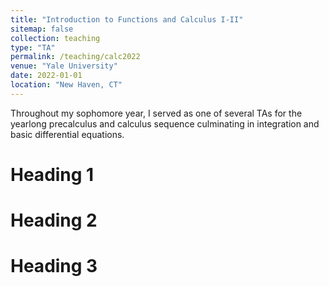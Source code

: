 ```yaml
---
title: "Introduction to Functions and Calculus I-II"
sitemap: false
collection: teaching
type: "TA"
permalink: /teaching/calc2022
venue: "Yale University"
date: 2022-01-01
location: "New Haven, CT"
---
```


Throughout my sophomore year, I served as one of several TAs for the yearlong precalculus and calculus sequence culminating in integration and basic differential equations.

Heading 1
======

Heading 2
======

Heading 3
======
